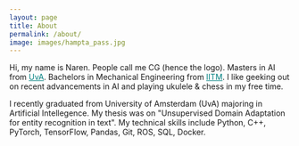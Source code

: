 ```yaml
---
layout: page
title: About
permalink: /about/
image: images/hampta_pass.jpg
---
```


Hi, my name is Naren. People call me CG (hence the logo). Masters in AI from <a style="color:teal" href="https://www.uva.nl">UvA</a>. 
Bachelors in Mechanical Engineering from <a style="color:teal" href="https://www.iitm.ac.in/">IITM</a>. 
I like geeking out on recent advancements in AI and playing ukulele & chess in my free time. 

I recently graduated from University of Amsterdam (UvA) majoring in Artificial Intellegence. My thesis was on "Unsupervised Domain Adaptation for entity recognition in text". My technical skills include Python, C++, PyTorch, TensorFlow, Pandas, Git, ROS, SQL, Docker.

